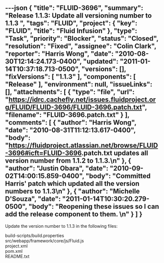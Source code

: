 ---json
{
  "title": "FLUID-3696",
  "summary": "Release 1.1.3: Update all versioning number to 1.1.3 ",
  "tags": "FLUID",
  "project": {
    "key": "FLUID",
    "title": "Fluid Infusion"
  },
  "type": "Task",
  "priority": "Blocker",
  "status": "Closed",
  "resolution": "Fixed",
  "assignee": "Colin Clark",
  "reporter": "Harris Wong",
  "date": "2010-08-30T12:14:24.173-0400",
  "updated": "2011-01-14T10:37:18.713-0500",
  "versions": [],
  "fixVersions": [
    "1.1.3"
  ],
  "components": [
    "Release"
  ],
  "environment": null,
  "issueLinks": [],
  "attachments": [
    {
      "type": "file",
      "url": "https://idrc.cachefly.net/issues.fluidproject.org/FLUID/FLUID-3696/FLUID-3696.patch.txt",
      "filename": "FLUID-3696.patch.txt"
    }
  ],
  "comments": [
    {
      "author": "Harris Wong",
      "date": "2010-08-31T11:12:13.617-0400",
      "body": "<https://fluidproject.atlassian.net/browse/FLUID-3696#icft=FLUID-3696>.patch.txt updates all version number from 1.1.2 to 1.1.3.\n"
    },
    {
      "author": "Justin Obara",
      "date": "2010-09-02T14:00:15.859-0400",
      "body": "Committed Harris' patch which updated all the version numbers to 1.1.3\n"
    },
    {
      "author": "Michelle D'Souza",
      "date": "2011-01-14T10:30:20.279-0500",
      "body": "Reopening these issues so I can add the release component to them.&#x20;\n"
    }
  ]
}
---
Update the version number to 1.1.3 in the following files:

build-scripts/build.properties\
src/webapp/framework/core/js/Fluid.js\
project.xml\
pom.xml\
README.txt

        